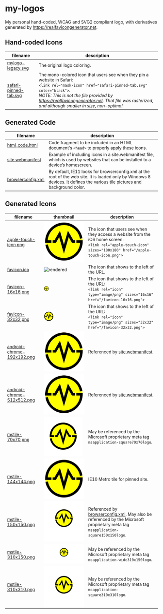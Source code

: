 # my-logos

My personal hand-coded, WCAG and SVG2 compliant logo, with derivatives generated by https://realfavicongenerator.net.

## Hand-coded Icons

| filename | description |
| --- | --- |
| [mylogo-legacy.svg](./mylogo-legacy.svg) | The original logo coloring. |
| [safari-pinned-tab.svg](./safari-pinned-tab.svg) | The mono-colored icon that users see when they pin a website in Safari:<br>`<link rel="mask-icon" href="safari-pinned-tab.svg" color="black">`.<br>*NOTE: This is not the file provided by https://realfavicongenerator.net.  That file was rasterized, and although smaller in size, non-optimal.* |

## Generated Code

| filename | description |
| --- | --- |
| [html_code.html](./html_code.html) | Code fragment to be included in an HTML documentʻs `<head>` to properly apply these icons. |
| [site.webmanifest](./site.webmanifest) | Example of including icons in a site.webmanifest file, which is used by websites that can be installed to a device’s homescreen. |
| [browserconfig.xml](./site/browserconfig.xml) | By default, IE11 looks for browserconfig.xml at the root of the web site.  It is loaded only by Windows 8 devices.  It defines the various tile pictures and background color. |

## Generated Icons

| filename | thumbnail | description |
| --- | --- | --- |
| [apple-touch-icon.png](./apple-touch-icon.png) | ![rendered](./apple-touch-icon.png) |  The icon that users see when they access a website from the iOS home screen:<br>`<link rel="apple-touch-icon" sizes="180x180" href="/apple-touch-icon.png">` |
| [favicon.ico](./favicon.ico) | ![rendered](./favicon.ico) | The icon that shows to the left of the URL. |
| [favicon-16x16.png](./favicon-16x16.png) | ![rendered](./favicon-16x16.png) | The icon that shows to the left of the URL:<br>`<link rel="icon" type="image/png" sizes="16x16" href="/favicon-16x16.png">` |
| [favicon-32x32.png](./favicon-32x32.png) | ![rendered](./favicon-32x32.png) | The icon that shows to the left of the URL:<br>`<link rel="icon" type="image/png" sizes="32x32" href="/favicon-32x32.png">` |
| [android-chrome-192x192.png](./android-chrome-192x192.png) | ![rendered](./android-chrome-192x192.png) | Referenced by [site.webmanifest](./site.webmanifest). |
| [android-chrome-512x512.png](./android-chrome-512x512.png) | ![rendered](./android-chrome-512x512.png) | Referenced by [site.webmanifest](./site.webmanifest). |
| [mstile-70x70.png](./mstile-70x70.png) | ![rendered](./mstile-70x70.png) | May be referenced by the Microsoft proprietary meta tag `msapplication-square70x70logo`. |
| [mstile-144x144.png](./mstile-144x144.png) | ![rendered](./mstile-144x144.png) | IE10 Metro tile for pinned site. |
| [mstile-150x150.png](./mstile-150x150.png) | ![rendered](./mstile-150x150.png) | Referenced by [browserconfig.xml](./site/browserconfig.xml).  May also be referenced by the Microsoft proprietary meta tag `msapplication-square150x150logo`. |
| [mstile-310x150.png](./mstile-310x150.png) | ![rendered](./mstile-310x150.png) | May be referenced by the Microsoft proprietary meta tag `msapplication-wide310x150logo`. |
| [mstile-310x310.png](./mstile-310x310.png) | ![rendered](./mstile-310x310.png) | May be referenced by the Microsoft proprietary meta tag `msapplication-square310x310logo`. |

